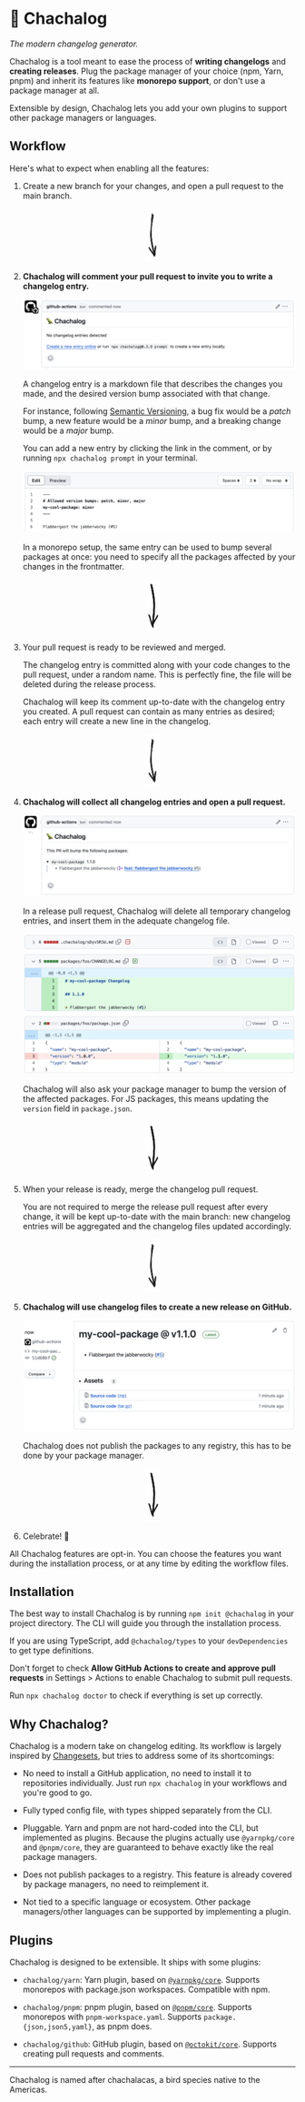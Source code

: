 # 🦜 Chachalog

_The modern changelog generator._

Chachalog is a tool meant to ease the process of **writing changelogs** and **creating releases**. Plug the package manager of your choice (npm, Yarn, pnpm) and inherit its features like **monorepo support**, or don't use a package manager at all.

Extensible by design, Chachalog lets you add your own plugins to support other package managers or languages.

## Workflow

Here's what to expect when enabling all the features:

1. Create a new branch for your changes, and open a pull request to the main branch.

<p align="center"><img src="./assets/down.svg" alt="↓" width="27" height="94"></p>

2. **Chachalog will comment your pull request to invite you to write a changelog entry.**

   ![GitHub screenshot of Chachalog commenting a pull request](./assets/comment.png)

   A changelog entry is a markdown file that describes the changes you made, and the desired version bump associated with that change.

   For instance, following [Semantic Versioning](https://semver.org/), a bug fix would be a _patch_ bump, a new feature would be a _minor_ bump, and a breaking change would be a _major_ bump.

   You can add a new entry by clicking the link in the comment, or by running `npx chachalog prompt` in your terminal.

   ![GitHub screenshot of creating a new changelog entry](./assets/create-entry.png)

   In a monorepo setup, the same entry can be used to bump several packages at once: you need to specify all the packages affected by your changes in the frontmatter.

<p align="center"><img src="./assets/down-alt.svg" alt="↓" width="27" height="94"></p>

3. Your pull request is ready to be reviewed and merged.

   The changelog entry is committed along with your code changes to the pull request, under a random name. This is perfectly fine, the file will be deleted during the release process.

   Chachalog will keep its comment up-to-date with the changelog entry you created. A pull request can contain as many entries as desired; each entry will create a new line in the changelog.

<p align="center"><img src="./assets/down.svg" alt="↓" width="27" height="94"></p>

4. **Chachalog will collect all changelog entries and open a pull request.**

   ![GitHub screenshot of Chachalog release pull request](assets/release-pr.png)

   In a release pull request, Chachalog will delete all temporary changelog entries, and insert them in the adequate changelog file.

   ![GitHub screenshot of Chachalog release pull request](assets/release-pr-diff.png)

   Chachalog will also ask your package manager to bump the version of the affected packages. For JS packages, this means updating the `version` field in `package.json`.

<p align="center"><img src="./assets/down-alt.svg" alt="↓" width="27" height="94"></p>

5. When your release is ready, merge the changelog pull request.

   You are not required to merge the release pull request after every change, it will be kept up-to-date with the main branch: new changelog entries will be aggregated and the changelog files updated accordingly.

<p align="center"><img src="./assets/down.svg" alt="↓" width="27" height="94"></p>

5. **Chachalog will use changelog files to create a new release on GitHub.**

   ![GitHub screenshot of the release created by Chachalog](assets/release.png)

   Chachalog does not publish the packages to any registry, this has to be done by your package manager.

<p align="center"><img src="./assets/down-alt.svg" alt="↓" width="27" height="94"></p>

6. Celebrate! 🎉

All Chachalog features are opt-in. You can choose the features you want during the installation process, or at any time by editing the workflow files.

## Installation

The best way to install Chachalog is by running `npm init @chachalog` in your project directory. The CLI will guide you through the installation process.

If you are using TypeScript, add `@chachalog/types` to your `devDependencies` to get type definitions.

Don't forget to check **Allow GitHub Actions to create and approve pull requests** in Settings > Actions to enable Chachalog to submit pull requests.

Run `npx chachalog doctor` to check if everything is set up correctly.

## Why Chachalog?

Chachalog is a modern take on changelog editing. Its workflow is largely inspired by [Changesets](https://github.com/changesets/changesets), but tries to address some of its shortcomings:

- No need to install a GitHub application, no need to install it to repositories individually. Just run `npx chachalog` in your workflows and you're good to go.

- Fully typed config file, with types shipped separately from the CLI.

- Pluggable. Yarn and pnpm are not hard-coded into the CLI, but implemented as plugins. Because the plugins actually use `@yarnpkg/core` and `@pnpm/core`, they are guaranteed to behave exactly like the real package managers.

- Does not publish packages to a registry. This feature is already covered by package managers, no need to reimplement it.

- Not tied to a specific language or ecosystem. Other package managers/other languages can be supported by implementing a plugin.

## Plugins

Chachalog is designed to be extensible. It ships with some plugins:

- `chachalog/yarn`: Yarn plugin, based on [`@yarnpkg/core`](https://npmjs.com/package/@yarnpkg/core). Supports monorepos with package.json workspaces. Compatible with npm.

- `chachalog/pnpm`: pnpm plugin, based on [`@pnpm/core`](https://npmjs.com/package/@pnpm/core). Supports monorepos with `pnpm-workspace.yaml`. Supports `package.{json,json5,yaml}`, as pnpm does.

- `chachalog/github`: GitHub plugin, based on [`@octokit/core`](https://npmjs.com/package/@octokit/core). Supports creating pull requests and comments.

---

Chachalog is named after chachalacas, a bird species native to the Americas.
